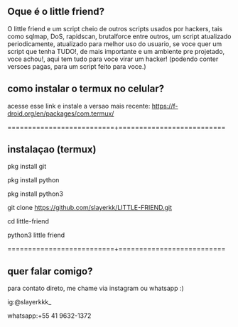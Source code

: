 Oque é o little friend?
-
O little friend e um script cheio de outros scripts usados por hackers, tais como sqlmap, DoS, rapidscan, brutalforce entre outros, um script atualizado periodicamente, atualizado para melhor uso do usuario, se voce quer um script que tenha TUDO!, de mais importante e um ambiente pre projetado, voce achou!, aqui tem tudo para voce virar um hacker! (podendo conter versoes pagas, para um script feito para voce.)

como instalar o termux no celular?
-
acesse esse link e instale a versao mais recente: https://f-droid.org/en/packages/com.termux/

==========================+==========================

instalaçao  (termux)
-
pkg install git

pkg install python

pkg install python3

git clone https://github.com/slayerkk/LITTLE-FRIEND.git

cd little-friend

python3 little friend

==========================+==========================

quer falar comigo?
-
para contato direto, me chame via instagram ou whatsapp :)

ig:@slayerkkk_

whatsapp:+55 41 9632-1372
